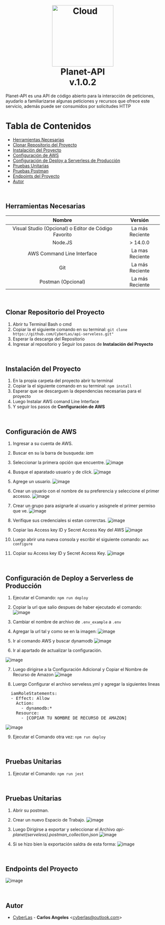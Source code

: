 <h1 align="center">
	<img src="https://cdn-icons-png.flaticon.com/512/2573/2573661.png" alt="Cloud" width="200">
	<br> Planet-API <br/>
		v.1.0.2
</h1>
<span>
Planet-API es una API de código abierto para la interacción de peticiones, ayudarlo a familiarizarse algunas peticiones y recursos que ofrece este servicio, además puede ser consumidos por solicitudes HTTP
</span>

<br/>

# Tabla de Contenidos
* [Herramientas Necesarias](#herramientas-necesarias)
* [Clonar Repositorio del Proyecto](#clonar-repositorio-del-proyecto)
* [Instalación del Proyecto](#instalación-del-proyecto)
* [Configuración de AWS](#configuración-de-aws)
* [Configuración de Deploy a Serverless de Producción](#configuración-de-deploy-a-serverless-de-producción)
* [Pruebas Unitarias](#pruebas-unitarias)
* [Pruebas Postman](#pruebas-postman)
* [Endpoints del Proyecto](#endpoints-del-proyecto)
* [Autor](#autor)

<br/>

## Herramientas Necesarias
| Nombre  | Versión  | 
| :------------: | :------------: |
| Visual Studio (Opcional) o Editor de Código Favorito  | La más Reciente   |
| Node.JS  | > 14.0.0   |
| AWS Command Line Interface  | La mas Reciente   |
| Git  | La más Reciente   |
| Postman (Opcional)  | La más Reciente   |

<br/>

## Clonar Repositorio del Proyecto
1. Abrir tu Terminal Bash o cmd 
2. Copiar la el siguiente comando en su terminal: `git clone https://github.com/CyberLas/api-serveless.git"`
3. Esperar la descarga del Repositorio
4. Ingresar al repositorio y Seguir los pasos de **Instalación del Proyecto**

<br/>

## Instalación del Proyecto
1. En la propia carpeta del proyecto abrir tu terminal 
2. Copiar la el siguiente comando en su terminal: `npm install`
3. Esperar que se descarguen la dependencias necesarias para el proyecto
4. Luego Instalar AWS comand Line Interface 
4. Y seguir los pasos de **Configuración de AWS**

<br/>

## Configuración de AWS
1. Ingresar a su cuenta de AWS.
2. Buscar en su la barra de busqueda: _iam_
3. Seleccionar la primera opción que encuentre.
![image](https://user-images.githubusercontent.com/33170529/187088268-af4ac507-0d38-4af1-98bc-19ed12634791.png)

3. Busque el aparatado usuario y de click.
![image](https://user-images.githubusercontent.com/33170529/187088336-95f8a087-f841-429e-9073-3a8e35bd9881.png)

5. Agrege un usuario.
![image](https://user-images.githubusercontent.com/33170529/187088349-b0b2a98f-5850-4043-8c75-f6324cd444ac.png)

6. Crear un usuario con el nombre de su preferencia y seleccione el primer accesso.
![image](https://user-images.githubusercontent.com/33170529/187088400-f1134f07-a624-4ce1-bb14-d2315d843ac6.png)

7. Crear un grupo para asignarle al usuario y asisgnele el primer permiso que ve.
![image](https://user-images.githubusercontent.com/33170529/187088437-664f8116-a114-41ed-a4f7-b23f4a01ea86.png)

8. Verifique sus credenciales si estan correrctas.
![image](https://user-images.githubusercontent.com/33170529/187088496-e7727541-59ef-4c29-9608-c17a6cf5e277.png)

7. Copiar las Access key ID y Secret Access Key del AWS
![image](https://user-images.githubusercontent.com/33170529/187088525-8d9d470f-4cda-4bd6-a568-a74f0ed64c80.png)

8. Luego abrir una nueva consola y escribir el siguiente comando: `aws configure`
9. Copiar su Access key ID y Secret Access Key.
![image](https://user-images.githubusercontent.com/33170529/187090307-2641a221-2ad1-4cbc-8661-948466c9a104.png)

<br/>

## Configuración de Deploy a Serverless de Producción
1. Ejecutar el Comando: `npm run deploy`
2. Copiar la url que salio despues de haber ejecutado el comando: 
![image](https://user-images.githubusercontent.com/33170529/187092223-aecc11d1-05a0-4b42-9075-3eba8b988598.png)
3. Cambiar el nombre de archivo de `.env_example` a `.env`
4. Agregar la url tal y como se en la imagen:
![image](https://user-images.githubusercontent.com/33170529/187093202-50c4080b-d361-4105-bbfb-227af7f6ecf1.png)

5. Ir al comando AWS y buscar dynamodb
![image](https://user-images.githubusercontent.com/33170529/187091334-615b1282-b93d-4382-9343-783f936022a9.png)

6. Ir al apartado de actualizar la configuración.

![image](https://user-images.githubusercontent.com/33170529/187091430-c97a2d95-cb83-4786-9cb0-7bbca26b8159.png)

7. Luego dirigirse a la Configuración Adicional y Copiar el Nombre de Recurso de Amazon
![image](https://user-images.githubusercontent.com/33170529/187091459-97856436-cb94-44a0-88d8-b6c02c918848.png)

8. Luergo Configurar el archivo serveless.yml y agregar la siguientes lineas
<pre>
  iamRoleStatements: 
  - Effect: Allow
    Action:
      - dynamodb:*
    Resource:
      - [COPIAR TU NOMBRE DE RECURSO DE AMAZON]
</pre>

![image](https://user-images.githubusercontent.com/33170529/187091538-7d4723d1-7208-4a7a-a6cf-6f0ff1ba1f2b.png)

9. Ejecutar el Comando otra vez: `npm run deploy`

<br/>

## Pruebas Unitarias
1. Ejecutar el Comando: `npm run jest`

<br/>

## Pruebas Unitarias
1. Abrir su postman.
2. Crear un nuevo Espacio de Trabajo.
![image](https://user-images.githubusercontent.com/33170529/187094916-72f55390-90df-4160-b5bc-4ac54050cf0d.png)

3. Luego Dirigirse a exportar y seleccionar el Archivo _api-planet(serveless).postman_collection.json_
![image](https://user-images.githubusercontent.com/33170529/187095041-d6bd9a47-4b98-4f1b-aeaf-3154c6e47085.png)

4. Si se hizo bien la exportación saldra de esta forma:
![image](https://user-images.githubusercontent.com/33170529/187095102-47178c3c-d7ec-4dd1-b94a-b42b630a917a.png)

<br/>

## Endpoints del Proyecto
![image](https://user-images.githubusercontent.com/33170529/187092291-c330d9d0-0b9a-4d0d-961e-2edae24c6cbe.png)

<br/>

## Autor
* [CyberLas](https://github.com/CyberLas) -
  **Carlos Angeles** <<cyberlas@outlook.com>>